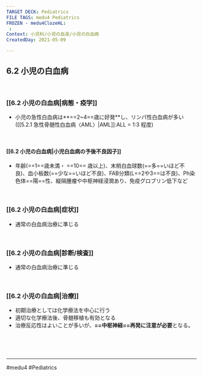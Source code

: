 ```yaml
---
TARGET DECK: Pediatrics
FILE TAGS: medu4 Pediatrics
FROZEN - medu4ClozeHL:
 : 
Context: 小児科/小児の血液/小児の白血病
CreatedDay: 2021-05-09

---
```


## 6.2 小児の白血病

<br>

### [[6.2 小児の白血病|病態・疫学]]
* 小児の急性白血病は**==2~4==歳に好発**し、リンパ性白血病が多い([[5.2.1 急性骨髄性白血病〈AML〉|AML]]:ALL = 1:3 程度)
<!--ID: 1620537684252-->


<br>

#### [[6.2 小児の白血病|小児白血病の予後不良因子]]
* 年齢(==1==歳未満・ ==10== 歳以上)、末梢白血球数(==多==いほど不良)、血小板数(==少な==いほど不良)、FAB分類(L==2や3==は不良)、Ph染色体==陽==性、縦隔腫瘤や中枢神経浸潤あり、免疫グロブリン低下など
<!--ID: 1659599556240-->




<br>

### [[6.2 小児の白血病|症状]]
* 通常の白血病治療に準じる

<br>

### [[6.2 小児の白血病|診断/検査]]
* 通常の白血病治療に準じる

<br>

### [[6.2 小児の白血病|治療]]
* 初期治療としては化学療法を中心に行う
* 適切な化学療法後、骨髄移植も有効となる
* 治療反応性はよいことが多いが、**==中枢神経==再発に注意が必要**となる。
 
<!--ID: 1620537684336-->


<br><br><br>

---
#medu4 #Pediatrics
